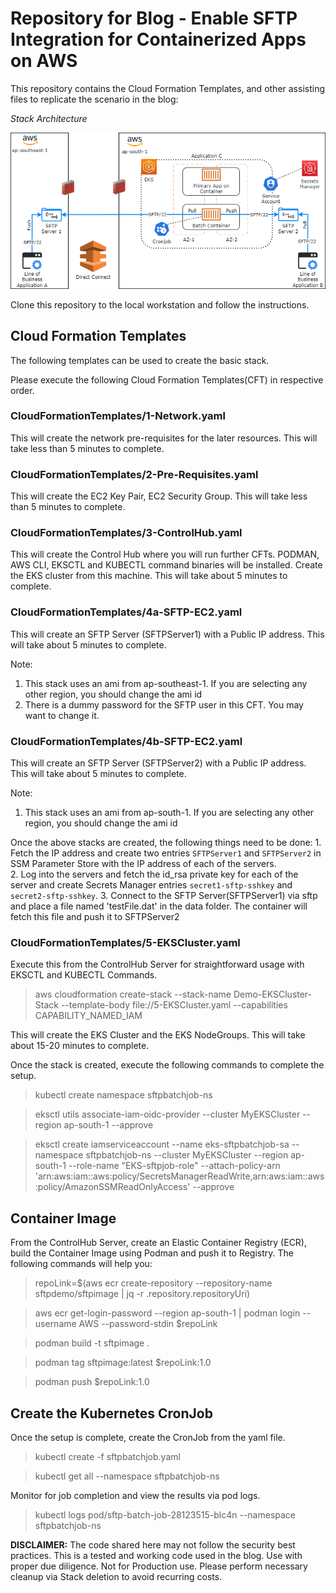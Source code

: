 # Repository for Blog - Enable SFTP Integration for Containerized Apps on AWS

This repository contains the Cloud Formation Templates, and other assisting files to replicate the scenario in the blog:

*Stack Architecture*

![Image](./Images/SFTP-Container-AWS%20Architecture-New.png)


Clone this repository to the local workstation and follow the instructions.

## Cloud Formation Templates 
The following templates can be used to create the basic stack.

Please execute the following Cloud Formation Templates(CFT) in respective order.

### CloudFormationTemplates/1-Network.yaml 
This will create the network pre-requisites for the later resources. This will take less than 5 minutes to complete.

### CloudFormationTemplates/2-Pre-Requisites.yaml
This will create the EC2 Key Pair, EC2 Security Group. This will take less than 5 minutes to complete.

### CloudFormationTemplates/3-ControlHub.yaml
This will create the Control Hub where you will run further CFTs. PODMAN, AWS CLI, EKSCTL and KUBECTL command binaries will be installed. Create the EKS cluster from this machine. This will take about 5 minutes to complete.

### CloudFormationTemplates/4a-SFTP-EC2.yaml
This will create an SFTP Server (SFTPServer1) with a Public IP address. This will take about 5 minutes to complete.

Note: 
 1. This stack uses an ami from ap-southeast-1. If you are selecting any other region, you should change the ami id
 2. There is a dummy password for the SFTP user in this CFT. You may want to change it.

### CloudFormationTemplates/4b-SFTP-EC2.yaml
This will create an SFTP Server (SFTPServer2) with a Public IP address. This will take about 5 minutes to complete.

Note: 
 1. This stack uses an ami from ap-south-1. If you are selecting any other region, you should change the ami id

Once the above stacks are created, the following things need to be done:
    1. Fetch the IP address and create two entries `SFTPServer1` and `SFTPServer2` in SSM Parameter Store with the IP address of each of the servers.    
    2. Log into the servers and fetch the id_rsa private key for each of the server and create Secrets Manager entries `secret1-sftp-sshkey` and `secret2-sftp-sshkey`.
    3. Connect to the SFTP Server(SFTPServer1) via sftp and place a file named 'testFile.dat' in the data folder. The container will fetch this file and push it to SFTPServer2

### CloudFormationTemplates/5-EKSCluster.yaml
Execute this from the ControlHub Server for straightforward usage with EKSCTL and KUBECTL Commands. 

>  aws cloudformation create-stack --stack-name Demo-EKSCluster-Stack --template-body file://5-EKSCluster.yaml --capabilities CAPABILITY_NAMED_IAM


This will create the EKS Cluster and the EKS NodeGroups. This will take about 15-20 minutes to complete.

Once the stack is created, execute the following commands to complete the setup.

> kubectl create namespace sftpbatchjob-ns

> eksctl utils associate-iam-oidc-provider --cluster MyEKSCluster --region ap-south-1 --approve

> eksctl create iamserviceaccount --name eks-sftpbatchjob-sa --namespace sftpbatchjob-ns --cluster MyEKSCluster --region ap-south-1 --role-name "EKS-sftpjob-role" --attach-policy-arn 'arn:aws:iam::aws:policy/SecretsManagerReadWrite,arn:aws:iam::aws:policy/AmazonSSMReadOnlyAccess' --approve

## Container Image
From the ControlHub Server, create an Elastic Container Registry (ECR), build the Container Image using Podman and push it to Registry.
The following commands will help you:


> repoLink=$(aws ecr create-repository --repository-name sftpdemo/sftpimage | jq -r .repository.repositoryUri)

> aws ecr get-login-password --region ap-south-1 | podman login --username AWS --password-stdin $repoLink

> podman build -t sftpimage .

> podman tag sftpimage:latest $repoLink:1.0

> podman push $repoLink:1.0


## Create the Kubernetes CronJob

Once the setup is complete, create the CronJob from the yaml file.

> kubectl create -f sftpbatchjob.yaml

> kubectl get all --namespace sftpbatchjob-ns

Monitor for job completion and view the results via pod logs.

> kubectl logs pod/sftp-batch-job-28123515-blc4n --namespace sftpbatchjob-ns




**DISCLAIMER:** The code shared here may not follow the security best practices. This is a tested and working code used in the blog. Use with proper due diligence. Not for Production use. Please perform necessary cleanup via Stack deletion to avoid recurring costs.

